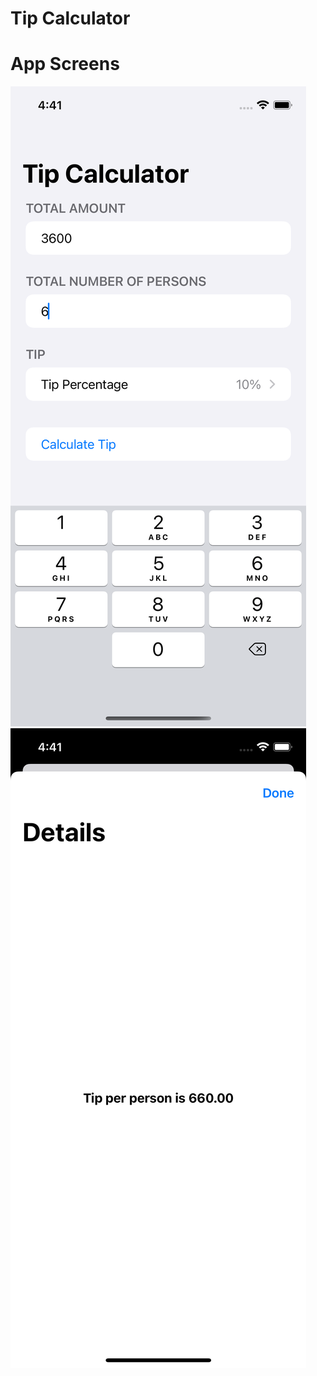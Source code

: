 # Tip Calculator

# App Screens

![Main Page](./AppScreens/screen-1.png/?raw=true "Main Screen")
![Details Page](./AppScreens/screen-2.png/?raw=true "Details Screen")
